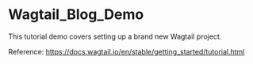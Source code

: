 # Wagtail_Blog_Demo

This tutorial demo covers setting up a brand new Wagtail project.

Reference: https://docs.wagtail.io/en/stable/getting_started/tutorial.html
